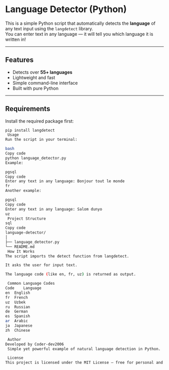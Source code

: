 #  Language Detector (Python)
This is a simple Python script that automatically detects the **language** of any text input using the `langdetect` library.  
You can enter text in any language — it will tell you which language it is written in!

---

##  Features
-  Detects over **55+ languages**  
-  Lightweight and fast  
-  Simple command-line interface  
-  Built with pure Python  

---

##  Requirements
Install the required package first:

```bash
pip install langdetect
 Usage
Run the script in your terminal:

bash
Copy code
python language_detector.py
Example:

pgsql
Copy code
Enter any text in any language: Bonjour tout le monde
fr
Another example:

pgsql
Copy code
Enter any text in any language: Salom dunyo
uz
 Project Structure
sql
Copy code
language-detector/
│
├── language_detector.py
└── README.md
 How It Works
The script imports the detect function from langdetect.

It asks the user for input text.

The language code (like en, fr, uz) is returned as output.

 Common Language Codes
Code	Language
en	English
fr	French
uz	Uzbek
ru	Russian
de	German
es	Spanish
ar	Arabic
ja	Japanese
zh	Chinese

 Author
Developed by Coder-dev2006
 Simple yet powerful example of natural language detection in Python.

 License
This project is licensed under the MIT License — free for personal and educational use.
